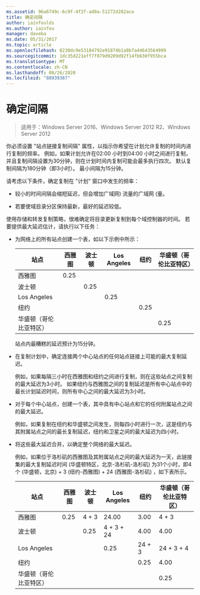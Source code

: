 ```yaml
---
ms.assetid: 96a6749c-6c9f-4f2f-ad0a-51272d282ace
title: 确定间隔
author: iainfoulds
ms.author: iainfou
manager: daveba
ms.date: 05/31/2017
ms.topic: article
ms.openlocfilehash: 8230dc9e53184792e91874b1a8b7a44643564999
ms.sourcegitcommit: 1dc35d221eff7f079d9209d92f14fb630f955bca
ms.translationtype: MT
ms.contentlocale: zh-CN
ms.lasthandoff: 08/26/2020
ms.locfileid: "88939387"
---
```

# <a name="determining-the-interval"></a>确定间隔

>适用于：Windows Server 2016、Windows Server 2012 R2、Windows Server 2012

你必须设置 "站点链接复制间隔" 属性，以指示你希望在计划允许复制的时间内进行复制的频率。 例如，如果计划允许在02:00 小时到04:00 小时之间进行复制，并且复制间隔设置为30分钟，则在计划时间内复制可能会最多执行四次。 默认复制间隔为180分钟（即3小时）。 最小间隔为15分钟。

请考虑以下条件，确定复制在 "计划" 窗口中发生的频率：

-   较小的时间间隔会缩短延迟，但会增加广域网) 流量的广域网 (量。

-   若要使域目录分区保持最新，最好的延迟较低。

使用存储和转发复制策略，很难确定将目录更新复制到每个域控制器的时间。 若要提供最大延迟估计，请执行以下任务：

-   为网络上的所有站点创建一个表，如以下示例中所示：

    |站点|西雅图|波士顿|Los Angeles|纽约|华盛顿（哥伦比亚特区）|
    |---------|-----------|----------|---------------|------------|--------------------|
    |西雅图|0.25|||||
    |波士顿||0.25||||
    |Los Angeles|||0.25|||
    |纽约||||0.25||
    |华盛顿（哥伦比亚特区）|||||0.25|

    站点内最糟糕的延迟预计为15分钟。

-   在复制计划中，确定连接两个中心站点的任何站点链接上可能的最大复制延迟。

    例如，如果每隔三小时在西雅图和纽约之间进行复制，则在这些站点之间复制的最大延迟为3小时。 如果纽约与西雅图之间的复制延迟是所有中心站点中的最长计划延迟时间，则所有中心之间的最大延迟为3小时。

-   对于每个中心站点，创建一个表，其中具有中心站点和它的任何附属站点之间的最大延迟。

    例如，如果复制在纽约和华盛顿之间发生，则每四小时进行一次，这是纽约与其附属站点之间的最长复制延迟，纽约和卫星之间的最大延迟为四小时。

-   将这些最大延迟合并，以确定整个网络的最大延迟。

    例如，如果位于洛杉矶的西雅图及其附属站点之间的最大延迟为一天，此链接集的最大复制延迟时间 (华盛顿特区，北京-洛杉矶-洛杉矶) 为31个小时，即4个 (华盛顿，北京) + 3 (纽约-西雅图) + 24 (西雅图-洛杉矶) ，如下表所示。

    |站点|西雅图|波士顿|Los Angeles|纽约|华盛顿（哥伦比亚特区）|
    |---------|-----------|----------|---------------|------------|--------------------|
    |西雅图|0.25|4 + 3|24.00|3.00|4 + 3|
    |波士顿||0.25|4 + 3 + 24|4.00|4.00|
    |Los Angeles|||0.25|24 + 3|24 + 3 + 4|
    |纽约||||0.25|4.00|
    |华盛顿（哥伦比亚特区）|||||0.25|



